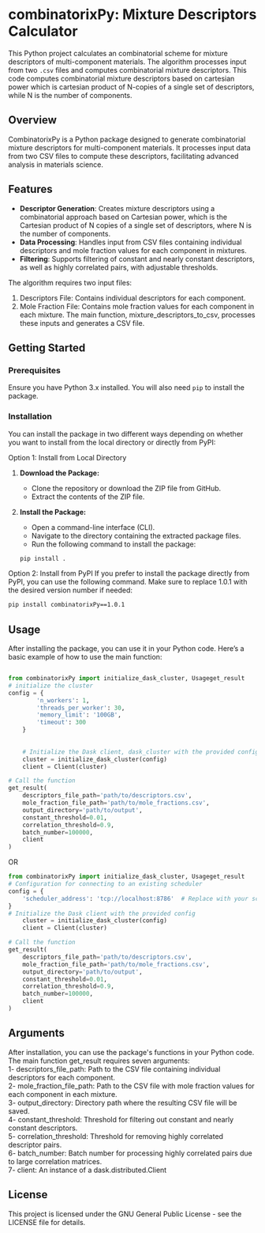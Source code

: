 # combinatorixPy: Mixture Descriptors Calculator
This Python project calculates an combinatorial scheme for mixture descriptors of multi-component materials. The algorithm processes input from two `.csv` files and computes combinatorial mixture descriptors. This code computes combinatorial mixture descriptors based on cartesian power which is cartesian product of N-copies of a single set of descriptors, while N is the number of components.


## Overview
CombinatorixPy is a Python package designed to generate combinatorial mixture descriptors for multi-component materials. It processes input data from two CSV files to compute these descriptors, facilitating advanced analysis in materials science.

## Features

- **Descriptor Generation**: Creates mixture descriptors using a combinatorial approach based on Cartesian power, which is the Cartesian product of N copies of a single set of descriptors, where N is the number of components.
- **Data Processing**: Handles input from CSV files containing individual descriptors and mole fraction values for each component in mixtures.
- **Filtering**: Supports filtering of constant and nearly constant descriptors, as well as highly correlated pairs, with adjustable thresholds.


The algorithm requires two input files:

1. Descriptors File: Contains individual descriptors for each component.
2. Mole Fraction File: Contains mole fraction values for each component in each mixture.
The main function, mixture_descriptors_to_csv, processes these inputs and generates a CSV file. 


## Getting Started

### Prerequisites

Ensure you have Python 3.x installed. You will also need `pip` to install the package.

### Installation
You can install the package in two different ways depending on whether you want to install from the local directory or directly from PyPI:

Option 1: Install from Local Directory
   1. **Download the Package:**
      - Clone the repository or download the ZIP file from GitHub.
      - Extract the contents of the ZIP file.

   2. **Install the Package:**
      - Open a command-line interface (CLI).
      - Navigate to the directory containing the extracted package files.
      - Run the following command to install the package:

      ```bash
      pip install .
      ```
Option 2: Install from PyPI
If you prefer to install the package directly from PyPI, you can use the following command. Make sure to replace 1.0.1 with the desired version number if needed:  

   ```bash
   pip install combinatorixPy==1.0.1
   ```

## Usage

After installing the package, you can use it in your Python code. Here’s a basic example of how to use the main function:


```python

from combinatorixPy import initialize_dask_cluster, Usageget_result
# initialize the cluster 
config = {
        'n_workers': 1,
        'threads_per_worker': 30,
        'memory_limit': '100GB',
        'timeout': 300
    }
    
    
    # Initialize the Dask client, dask_cluster with the provided config
    cluster = initialize_dask_cluster(config)
    client = Client(cluster)

# Call the function
get_result(
    descriptors_file_path='path/to/descriptors.csv',
    mole_fraction_file_path='path/to/mole_fractions.csv',
    output_directory='path/to/output',
    constant_threshold=0.01,
    correlation_threshold=0.9,
    batch_number=100000, 
    client
)
```
OR

```python
from combinatorixPy import initialize_dask_cluster, Usageget_result
# Configuration for connecting to an existing scheduler
config = {
    'scheduler_address': 'tcp://localhost:8786'  # Replace with your scheduler's address
}
# Initialize the Dask client with the provided config
    cluster = initialize_dask_cluster(config)
    client = Client(cluster)

# Call the function
get_result(
    descriptors_file_path='path/to/descriptors.csv',
    mole_fraction_file_path='path/to/mole_fractions.csv',
    output_directory='path/to/output',
    constant_threshold=0.01,
    correlation_threshold=0.9,
    batch_number=100000, 
    client
)


```

## Arguments
After installation, you can use the package's functions in your Python code. The main function get_result requires seven arguments:  
1- descriptors_file_path: Path to the CSV file containing individual descriptors for each component.  
2- mole_fraction_file_path: Path to the CSV file with mole fraction values for each component in each mixture.  
3- output_directory: Directory path where the resulting CSV file will be saved.  
4- constant_threshold: Threshold for filtering out constant and nearly constant descriptors.  
5- correlation_threshold: Threshold for removing highly correlated descriptor pairs.  
6- batch_number: Batch number for processing highly correlated pairs due to large correlation matrices.  
7- client: An instance of a dask.distributed.Client  

   
## License
This project is licensed under the GNU General Public License - see the LICENSE file for details.


